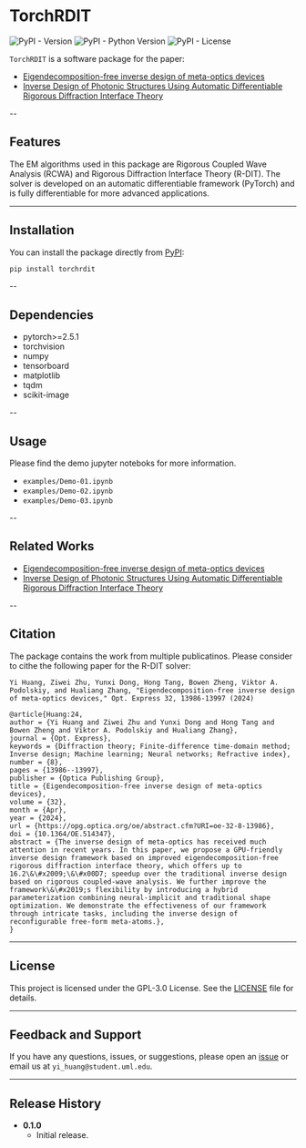 # TorchRDIT

![PyPI - Version](https://img.shields.io/pypi/v/torchrdit)
![PyPI - Python Version](https://img.shields.io/pypi/pyversions/torchrdit)
![PyPI - License](https://img.shields.io/pypi/l/torchrdit)

`TorchRDIT` is a software package for the paper:

- [Eigendecomposition-free inverse design of meta-optics devices](https://opg.optica.org/oe/fulltext.cfm?uri=oe-32-8-13986&id=548527)
- [Inverse Design of Photonic Structures Using Automatic Differentiable Rigorous Diffraction Interface Theory](https://doi.org/10.1364/CLEO_AT.2023.JTu2A.119)

--

## Features

The EM algorithms used in this package are Rigorous Coupled Wave Analysis (RCWA) and Rigorous Diffraction
Interface Theory (R-DIT). The solver is developed on an automatic differentiable
framework (PyTorch) and is fully differentiable for more advanced applications.

---

## Installation

You can install the package directly from [PyPI](https://pypi.org/project/torchrdit/):

```bash
pip install torchrdit
```

--

## Dependencies

- pytorch>=2.5.1
- torchvision
- numpy
- tensorboard
- matplotlib
- tqdm
- scikit-image

--

## Usage

Please find the demo jupyter noteboks for more information.

- `examples/Demo-01.ipynb`
- `examples/Demo-02.ipynb`
- `examples/Demo-03.ipynb`

--

## Related Works

- [Eigendecomposition-free inverse design of meta-optics devices](https://opg.optica.org/oe/fulltext.cfm?uri=oe-32-8-13986&id=548527)
- [Inverse Design of Photonic Structures Using Automatic Differentiable Rigorous Diffraction Interface Theory](https://opg.optica.org/abstract.cfm?uri=CLEO_AT-2023-JTu2A.119)

--

## Citation

The package contains the work from multiple publicatinos. Please consider to cithe the following paper for the R-DIT solver:

```text
Yi Huang, Ziwei Zhu, Yunxi Dong, Hong Tang, Bowen Zheng, Viktor A. Podolskiy, and Hualiang Zhang, "Eigendecomposition-free inverse design of meta-optics devices," Opt. Express 32, 13986-13997 (2024)
```

```text
@article{Huang:24,
author = {Yi Huang and Ziwei Zhu and Yunxi Dong and Hong Tang and Bowen Zheng and Viktor A. Podolskiy and Hualiang Zhang},
journal = {Opt. Express},
keywords = {Diffraction theory; Finite-difference time-domain method; Inverse design; Machine learning; Neural networks; Refractive index},
number = {8},
pages = {13986--13997},
publisher = {Optica Publishing Group},
title = {Eigendecomposition-free inverse design of meta-optics devices},
volume = {32},
month = {Apr},
year = {2024},
url = {https://opg.optica.org/oe/abstract.cfm?URI=oe-32-8-13986},
doi = {10.1364/OE.514347},
abstract = {The inverse design of meta-optics has received much attention in recent years. In this paper, we propose a GPU-friendly inverse design framework based on improved eigendecomposition-free rigorous diffraction interface theory, which offers up to 16.2\&\#x2009;\&\#x00D7; speedup over the traditional inverse design based on rigorous coupled-wave analysis. We further improve the framework\&\#x2019;s flexibility by introducing a hybrid parameterization combining neural-implicit and traditional shape optimization. We demonstrate the effectiveness of our framework through intricate tasks, including the inverse design of reconfigurable free-form meta-atoms.},
}
```

---

## License

This project is licensed under the GPL-3.0 License. See the [LICENSE](https://www.gnu.org/licenses/gpl-3.0.en.html) file for details.

---

## Feedback and Support

If you have any questions, issues, or suggestions, please open an [issue](https://github.com/yi-huang-1/torchrdit/issues) or email us at `yi_huang@student.uml.edu`.

---

## Release History

- **0.1.0**
  - Initial release.
